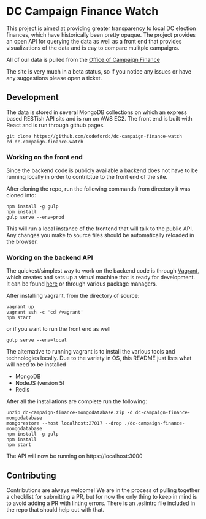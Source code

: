 # DC Campaign Finance Watch

This project is aimed at providing greater transparency to local DC election finances, which have historically been pretty opaque.  The project provides an open API for querying the data as well as a front end that provides visualizations of the data and is eay to compare mulitple campaigns.

All of our data is pulled from the [Office of Campaign Finance](http://ocf.dc.gov/)

The site is very much in a beta status, so if you notice any issues or have any suggestions please open a ticket.

## Development
The data is stored in several MongoDB collections on which an express based RESTish API sits and is run on AWS EC2.  The front end is built with React and is run through github pages.

```
git clone https://github.com/codefordc/dc-campaign-finance-watch
cd dc-campaign-finance-watch
```

### Working on the front end
Since the backend code is publicly available a backend does not have to be running locally in order to contribtue to the front end of the site.

After cloning the repo, run the following commands from directory it was cloned into:
```
npm install -g gulp
npm install
gulp serve --env=prod
```
This will run a local instance of the frontend that will talk to the public API.  Any changes you make to source files should be automatically reloaded in the browser.

### Working on the backend API
The quickest/simplest way to work on the backend code is through [Vagrant](https://www.vagrantup.com/), which creates and sets up a virtual machine that is ready for development.  It can be found [here](https://www.vagrantup.com/downloads.html) or through various package managers.

After installing vagrant, from the directory of source:
```
vagrant up
vagrant ssh -c 'cd /vagrant'
npm start
```

or if you want to run the front end as well

```
gulp serve --env=local
```

The alternative to running vagrant is to install the various tools and technologies locally. Due to the variety in OS, this README just lists what will need to be installed

* MongoDB
* NodeJS (version 5)
* Redis

After all the installations are complete run the following:

```
unzip dc-campaign-finance-mongodatabase.zip -d dc-campaign-finance-mongodatabase
mongorestore --host localhost:27017 --drop ./dc-campaign-finance-mongodatabase
npm install -g gulp
npm install
npm start
```

The API will now be running on https://localhost:3000


## Contributing
Contributions are always welcome!  We are in the process of pulling together a checklist for submitting a PR, but for now the only thing to keep in mind is to avoid adding a PR with linting errors.  There is an .eslintrc file included in the repo that should help out with that.
